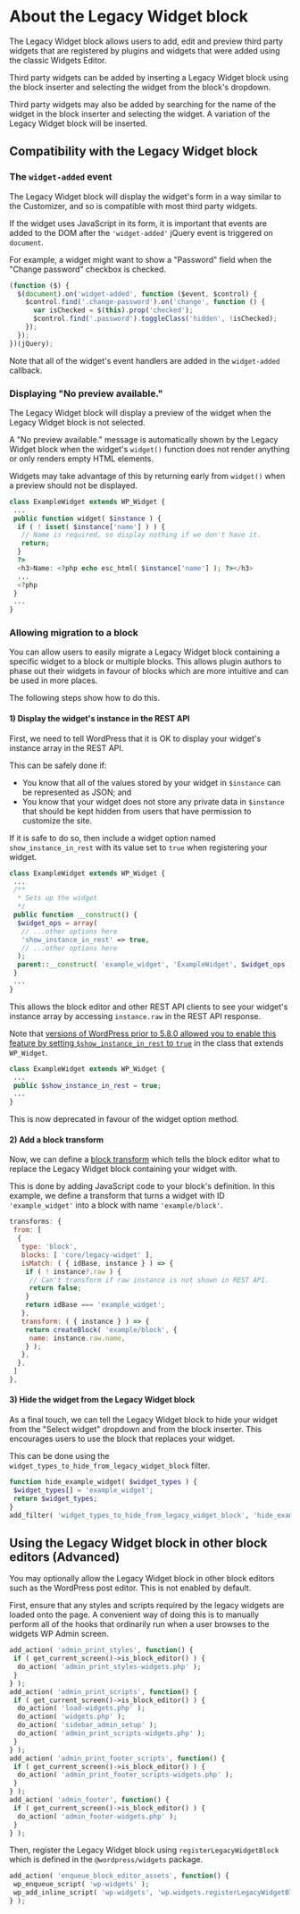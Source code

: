 # About the Legacy Widget block

The Legacy Widget block allows users to add, edit and preview third party widgets that are registered by plugins and widgets that were added using the classic Widgets Editor.

Third party widgets can be added by inserting a Legacy Widget block using the block inserter and selecting the widget from the block's dropdown.

Third party widgets may also be added by searching for the name of the widget in the block inserter and selecting the widget. A variation of the Legacy Widget block will be inserted.

## Compatibility with the Legacy Widget block

### The `widget-added` event

The Legacy Widget block will display the widget's form in a way similar to the Customizer, and so is compatible with most third party widgets.

If the widget uses JavaScript in its form, it is important that events are added to the DOM after the `'widget-added'` jQuery event is triggered on `document`.

For example, a widget might want to show a "Password" field when the "Change password" checkbox is checked.

```js
(function ($) {
  $(document).on('widget-added', function ($event, $control) {
    $control.find('.change-password').on('change', function () {
      var isChecked = $(this).prop('checked');
      $control.find('.password').toggleClass('hidden', !isChecked);
    });
  });
})(jQuery);
```

Note that all of the widget's event handlers are added in the `widget-added` callback.

### Displaying "No preview available."

The Legacy Widget block will display a preview of the widget when the Legacy Widget block is not selected.

A "No preview available." message is automatically shown by the Legacy Widget block when the widget's `widget()` function does not render anything or only renders empty HTML elements.

Widgets may take advantage of this by returning early from `widget()` when a preview should not be displayed.

```php
class ExampleWidget extends WP_Widget {
 ...
 public function widget( $instance ) {
  if ( ! isset( $instance['name'] ) ) {
   // Name is required, so display nothing if we don't have it.
   return;
  }
  ?>
  <h3>Name: <?php echo esc_html( $instance['name'] ); ?></h3>
  ...
  <?php
 }
 ...
}
```

### Allowing migration to a block

You can allow users to easily migrate a Legacy Widget block containing a specific widget to a block or multiple blocks. This allows plugin authors to phase out their widgets in favour of blocks which are more intuitive and can be used in more places.

The following steps show how to do this.

#### 1) Display the widget's instance in the REST API

First, we need to tell WordPress that it is OK to display your widget's instance array in the REST API.

This can be safely done if:

- You know that all of the values stored by your widget in `$instance` can be represented as JSON; and
- You know that your widget does not store any private data in `$instance` that should be kept hidden from users that have permission to customize the site.

If it is safe to do so, then include a widget option named `show_instance_in_rest` with its value set to `true` when registering your widget.

```php
class ExampleWidget extends WP_Widget {
 ...
 /**
  * Sets up the widget
  */
 public function __construct() {
  $widget_ops = array(
   // ...other options here
   'show_instance_in_rest' => true,
   // ...other options here
  );
  parent::__construct( 'example_widget', 'ExampleWidget', $widget_ops );
 }
 ...
}
```

This allows the block editor and other REST API clients to see your widget's instance array by accessing `instance.raw` in the REST API response.

Note that [versions of WordPress prior to 5.8.0 allowed you to enable this feature by setting `$show_instance_in_rest` to `true`](https://core.trac.wordpress.org/ticket/53332) in the class that extends `WP_Widget`.

```php
class ExampleWidget extends WP_Widget {
 ...
 public $show_instance_in_rest = true;
 ...
}
```

This is now deprecated in favour of the widget option method.

#### 2) Add a block transform

Now, we can define a [block transform](https://developer.wordpress.org/block-editor/reference-guides/block-api/block-transforms/) which tells the block editor what to replace the Legacy Widget block containing your widget with.

This is done by adding JavaScript code to your block's definition. In this example, we define a transform that turns a widget with ID `'example_widget'` into a block with name `'example/block'`.

```js
transforms: {
 from: [
  {
   type: 'block',
   blocks: [ 'core/legacy-widget' ],
   isMatch: ( { idBase, instance } ) => {
    if ( ! instance?.raw ) {
     // Can't transform if raw instance is not shown in REST API.
     return false;
    }
    return idBase === 'example_widget';
   },
   transform: ( { instance } ) => {
    return createBlock( 'example/block', {
     name: instance.raw.name,
    } );
   },
  },
 ]
},
```

#### 3) Hide the widget from the Legacy Widget block

As a final touch, we can tell the Legacy Widget block to hide your widget from the "Select widget" dropdown and from the block inserter. This encourages users to use the block that replaces your widget.

This can be done using the `widget_types_to_hide_from_legacy_widget_block` filter.

```php
function hide_example_widget( $widget_types ) {
 $widget_types[] = 'example_widget';
 return $widget_types;
}
add_filter( 'widget_types_to_hide_from_legacy_widget_block', 'hide_example_widget' );
```

## Using the Legacy Widget block in other block editors (Advanced)

You may optionally allow the Legacy Widget block in other block editors such as
the WordPress post editor. This is not enabled by default.

First, ensure that any styles and scripts required by the legacy widgets are
loaded onto the page. A convenient way of doing this is to manually perform all
of the hooks that ordinarily run when a user browses to the widgets WP Admin
screen.

```php
add_action( 'admin_print_styles', function() {
 if ( get_current_screen()->is_block_editor() ) {
  do_action( 'admin_print_styles-widgets.php' );
 }
} );
add_action( 'admin_print_scripts', function() {
 if ( get_current_screen()->is_block_editor() ) {
  do_action( 'load-widgets.php' );
  do_action( 'widgets.php' );
  do_action( 'sidebar_admin_setup' );
  do_action( 'admin_print_scripts-widgets.php' );
 }
} );
add_action( 'admin_print_footer_scripts', function() {
 if ( get_current_screen()->is_block_editor() ) {
  do_action( 'admin_print_footer_scripts-widgets.php' );
 }
} );
add_action( 'admin_footer', function() {
 if ( get_current_screen()->is_block_editor() ) {
  do_action( 'admin_footer-widgets.php' );
 }
} );
```

Then, register the Legacy Widget block using `registerLegacyWidgetBlock` which
is defined in the `@wordpress/widgets` package.

```php
add_action( 'enqueue_block_editor_assets', function() {
 wp_enqueue_script( 'wp-widgets' );
 wp_add_inline_script( 'wp-widgets', 'wp.widgets.registerLegacyWidgetBlock()' );
} );
```
